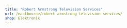 ```yaml
---
title: "Robert Armstrong Television Services"
url: /eastbourne/robert-armstrong-television-services/
shop: Elektronik
---
```

